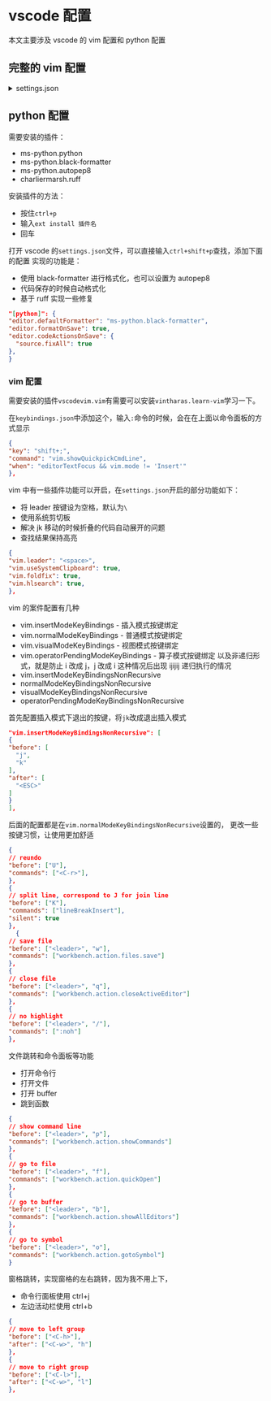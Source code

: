 # vscode 配置

本文主要涉及 vscode 的 vim 配置和 python 配置

## 完整的 vim 配置

<details>
<summary>settings.json</summary>

```json
// vim settings
"vim.leader": "<Space>",
"vim.useSystemClipboard": true,
"vim.foldfix": true,
"vim.hlsearch": true,
"vim.shell": "C:\\Users\\kilos\\scoop\\apps\\git\\current\\git-bash.exe",
"vim.autoSwitchInputMethod.enable": true,
"vim.autoSwitchInputMethod.defaultIM": "1033",
"vim.autoSwitchInputMethod.obtainIMCmd": "C:\\Users\\kilos\\app\\im-select.exe",
"vim.autoSwitchInputMethod.switchIMCmd": "C:\\Users\\kilos\\app\\im-select.exe {im}",
"vim.handleKeys": {
  "<C-k>": false,
  "<C-b>": false,
  "<C-j>": false,
  "<C-s>": false
},
"vim.insertModeKeyBindingsNonRecursive": [
  {
    "before": ["j", "k"],
    "after": ["<Esc>"]
  }
],
"vim.normalModeKeyBindingsNonRecursive": [
  // functional
  {
    // execute python file
    "before": ["<leader>", "c", "e"],
    "commands": ["python.execInDedicatedTerminal"]
  },
  // personal habit
  {
    // reundo
    "before": ["U"],
    "commands": ["<C-r>"],
  },
  {
    // split line, correspond to J for join line
    "before": ["K"],
    "commands": ["lineBreakInsert"],
    "silent": true
  },
  {
    // save file
    "before": ["<leader>", "w"],
    "commands": ["workbench.action.files.save"]
  },
  {
    // close file
    "before": ["<leader>", "q"],
    "commands": ["workbench.action.closeActiveEditor"]
  },
  {
    // no highlight
    "before": ["<leader>", "/"],
    "commands": [":noh"]
  },
  // group control
  {
    // move to left group
    "before": ["<C-h>"],
    "after": ["<C-w>", "h"]
  },
  {
    // move to right group
    "before": ["<C-l>"],
    "after": ["<C-w>", "l"]
  },
  // useful setting
  {
    // show command line
    "before": ["<leader>", "p"],
    "commands": ["workbench.action.showCommands"]
  },
  {
    // go to file
    "before": ["<leader>", "f"],
    "commands": ["workbench.action.quickOpen"]
  },
  {
    // go to buffer
    "before": ["<leader>", "b"],
    "commands": ["workbench.action.showAllEditors"]
  },
  {
    // go to symbol
    "before": ["<leader>", "o"],
    "commands": ["workbench.action.gotoSymbol"]
  }
],
```

</details>

## python 配置

需要安装的插件：

- ms-python.python
- ms-python.black-formatter
- ms-python.autopep8
- charliermarsh.ruff

安装插件的方法：

- 按住`ctrl+p`
- 输入`ext install 插件名`
- 回车

打开 vscode 的`settings.json`文件，可以直接输入`ctrl+shift+p`查找，添加下面的配置
实现的功能是：

- 使用 black-formatter 进行格式化，也可以设置为 autopep8
- 代码保存的时候自动格式化
- 基于 ruff 实现一些修复

```json
"[python]": {
"editor.defaultFormatter": "ms-python.black-formatter",
"editor.formatOnSave": true,
"editor.codeActionsOnSave": {
  "source.fixAll": true
},
}
```

### vim 配置

需要安装的插件`vscodevim.vim`有需要可以安装`vintharas.learn-vim`学习一下。

在`keybindings.json`中添加这个，输入`:`命令的时候，会在在上面以命令面板的方式显示

```json
{
"key": "shift+;",
"command": "vim.showQuickpickCmdLine",
"when": "editorTextFocus && vim.mode != 'Insert'"
},
```

vim 中有一些插件功能可以开启，在`settings.json`开启的部分功能如下：

- 将 leader 按键设为空格，默认为`\`
- 使用系统剪切板
- 解决 jk 移动的时候折叠的代码自动展开的问题
- 查找结果保持高亮

```json
{
"vim.leader": "<space>",
"vim.useSystemClipboard": true,
"vim.foldfix": true,
"vim.hlsearch": true,
},
```

vim 的案件配置有几种

- vim.insertModeKeyBindings - 插入模式按键绑定
- vim.normalModeKeyBindings - 普通模式按键绑定
- vim.visualModeKeyBindings - 视图模式按键绑定
- vim.operatorPendingModeKeyBindings - 算子模式按键绑定
  以及非递归形式，就是防止 i 改成 j，j 改成 i 这种情况后出现 ijijij 递归执行的情况
- vim.insertModeKeyBindingsNonRecursive
- normalModeKeyBindingsNonRecursive
- visualModeKeyBindingsNonRecursive
- operatorPendingModeKeyBindingsNonRecursive

首先配置插入模式下退出的按键，将`jk`改成退出插入模式

```json
"vim.insertModeKeyBindingsNonRecursive": [
{
"before": [
  "j",
  "k"
],
"after": [
  "<ESC>"
]
}
],
```

后面的配置都是在`vim.normalModeKeyBindingsNonRecursive`设置的，
更改一些按键习惯，让使用更加舒适

```json
{
// reundo
"before": ["U"],
"commands": ["<C-r>"],
},
{
// split line, correspond to J for join line
"before": ["K"],
"commands": ["lineBreakInsert"],
"silent": true
},
  {
// save file
"before": ["<leader>", "w"],
"commands": ["workbench.action.files.save"]
},
{
// close file
"before": ["<leader>", "q"],
"commands": ["workbench.action.closeActiveEditor"]
},
{
// no highlight
"before": ["<leader>", "/"],
"commands": [":noh"]
},
```

文件跳转和命令面板等功能

- 打开命令行
- 打开文件
- 打开 buffer
- 跳到函数

```json
{
// show command line
"before": ["<leader>", "p"],
"commands": ["workbench.action.showCommands"]
},
{
// go to file
"before": ["<leader>", "f"],
"commands": ["workbench.action.quickOpen"]
},
{
// go to buffer
"before": ["<leader>", "b"],
"commands": ["workbench.action.showAllEditors"]
},
{
// go to symbol
"before": ["<leader>", "o"],
"commands": ["workbench.action.gotoSymbol"]
}
```

窗格跳转，实现窗格的左右跳转，因为我不用上下，

- 命令行面板使用 ctrl+j
- 左边活动栏使用 ctrl+b

```json
{
// move to left group
"before": ["<C-h>"],
"after": ["<C-w>", "h"]
},
{
// move to right group
"before": ["<C-l>"],
"after": ["<C-w>", "l"]
},
```
